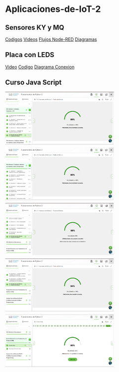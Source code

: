 # Aplicaciones-de-IoT-2

## Sensores KY y MQ

[Codigos](https://github.com/AntonioBM28/Aplicaciones-de-IoT-2/tree/main/Codigos%20IoT)
[Videos](https://drive.google.com/drive/folders/1sJXHItz5smOAzdcEtqugseSHrEjZcDrY?usp=sharing)
[Flujos Node-RED](https://drive.google.com/drive/folders/1oJaRew3ZjsBNRvNWSu7HyTUqI6qRkRhW?usp=sharing)
[Diagramas](https://drive.google.com/drive/folders/1bR2wQ7bfN6mMua10iVFdMvIyLq3NSK2U?usp=sharing)

## Placa con LEDS
[Video](https://drive.google.com/file/d/1c0YKpExiGIYLII6sbrdpKjGMtDMSkdad/view?usp=sharing)
[Codigo](https://github.com/AntonioBM28/Aplicaciones-de-IoT-2/blob/main/PlacaLEDS.py)
[Diagrama Conexion](https://wokwi.com/projects/424803696395459585)

## Curso Java Script

<div style="display: flex; flex-wrap: wrap; gap: 10px;">
  <img src="https://github.com/AntonioBM28/Aplicaciones-de-IoT-2/blob/main/Modulo1.png" width="350"/>
  <img src="https://github.com/AntonioBM28/Aplicaciones-de-IoT-2/blob/main/Modulo2.png" width="350"/>
  <img src="https://github.com/AntonioBM28/Aplicaciones-de-IoT-2/blob/main/Modulo3.png" width="350"/>
  <img src="https://github.com/AntonioBM28/Aplicaciones-de-IoT-2/blob/main/Modulo4.png" width="350"/>
  <img src="https://github.com/AntonioBM28/Aplicaciones-de-IoT-2/blob/main/ModuloFinal.png" width="350"/>
</div>
